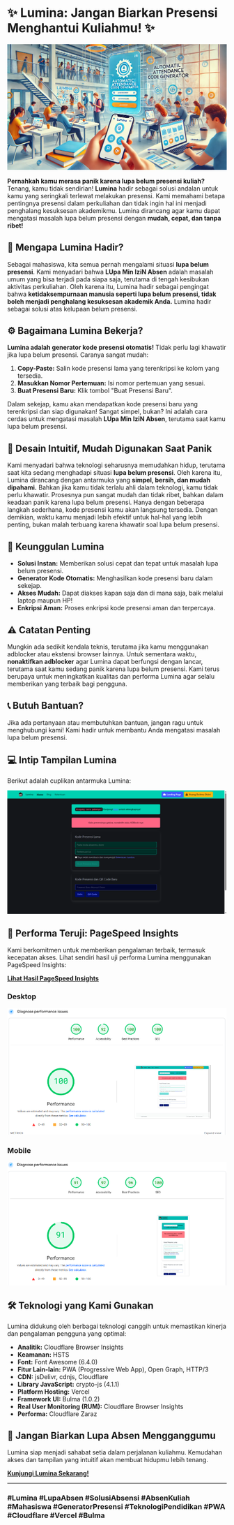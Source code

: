 # ✨ Lumina: Jangan Biarkan Presensi Menghantui Kuliahmu! ✨

[![Lumina](staticfiles/img/lumina-16-9.webp)](https://lumina.ridwaanhall.me)

**Pernahkah kamu merasa panik karena lupa belum presensi kuliah?** Tenang, kamu tidak sendirian! **Lumina** hadir sebagai solusi andalan untuk kamu yang seringkali terlewat melakukan presensi. Kami memahami betapa pentingnya presensi dalam perkuliahan dan tidak ingin hal ini menjadi penghalang kesuksesan akademikmu. Lumina dirancang agar kamu dapat mengatasi masalah lupa belum presensi dengan **mudah, cepat, dan tanpa ribet!**

## 🤔 Mengapa Lumina Hadir?

Sebagai mahasiswa, kita semua pernah mengalami situasi **lupa belum presensi**. Kami menyadari bahwa **LUpa Min IziN Absen** adalah masalah umum yang bisa terjadi pada siapa saja, terutama di tengah kesibukan aktivitas perkuliahan. Oleh karena itu, Lumina hadir sebagai pengingat bahwa **ketidaksempurnaan manusia seperti lupa belum presensi, tidak boleh menjadi penghalang kesuksesan akademik Anda.** Lumina hadir sebagai solusi atas kelupaan belum presensi.

## ⚙️ Bagaimana Lumina Bekerja?

**Lumina adalah generator kode presensi otomatis!** Tidak perlu lagi khawatir jika lupa belum presensi. Caranya sangat mudah:

1. **Copy-Paste:** Salin kode presensi lama yang terenkripsi ke kolom yang tersedia.
2. **Masukkan Nomor Pertemuan:** Isi nomor pertemuan yang sesuai.
3. **Buat Presensi Baru:** Klik tombol "Buat Presensi Baru".

Dalam sekejap, kamu akan mendapatkan kode presensi baru yang terenkripsi dan siap digunakan! Sangat simpel, bukan? Ini adalah cara cerdas untuk mengatasi masalah **LUpa Min IziN Absen**, terutama saat kamu lupa belum presensi.

## 💫 Desain Intuitif, Mudah Digunakan Saat Panik

Kami menyadari bahwa teknologi seharusnya memudahkan hidup, terutama saat kita sedang menghadapi situasi **lupa belum presensi**. Oleh karena itu, Lumina dirancang dengan antarmuka yang **simpel, bersih, dan mudah dipahami.** Bahkan jika kamu tidak terlalu ahli dalam teknologi, kamu tidak perlu khawatir. Prosesnya pun sangat mudah dan tidak ribet, bahkan dalam keadaan panik karena lupa belum presensi. Hanya dengan beberapa langkah sederhana, kode presensi kamu akan langsung tersedia. Dengan demikian, waktu kamu menjadi lebih efektif untuk hal-hal yang lebih penting, bukan malah terbuang karena khawatir soal lupa belum presensi.

## 🚀 Keunggulan Lumina

- **Solusi Instan:** Memberikan solusi cepat dan tepat untuk masalah lupa belum presensi.
- **Generator Kode Otomatis:** Menghasilkan kode presensi baru dalam sekejap.
- **Akses Mudah:** Dapat diakses kapan saja dan di mana saja, baik melalui laptop maupun HP!
- **Enkripsi Aman:** Proses enkripsi kode presensi aman dan terpercaya.

## ⚠️ Catatan Penting

Mungkin ada sedikit kendala teknis, terutama jika kamu menggunakan adblocker atau ekstensi browser lainnya. Untuk sementara waktu, **nonaktifkan adblocker** agar Lumina dapat berfungsi dengan lancar, terutama saat kamu sedang panik karena lupa belum presensi. Kami terus berupaya untuk meningkatkan kualitas dan performa Lumina agar selalu memberikan yang terbaik bagi pengguna.

## 📞 Butuh Bantuan?

Jika ada pertanyaan atau membutuhkan bantuan, jangan ragu untuk menghubungi kami! Kami hadir untuk membantu Anda mengatasi masalah lupa belum presensi.

## 💻 Intip Tampilan Lumina

Berikut adalah cuplikan antarmuka Lumina:

![Lumina Interface](public/Lumina.png)

## 🚀 Performa Teruji: PageSpeed Insights

Kami berkomitmen untuk memberikan pengalaman terbaik, termasuk kecepatan akses. Lihat sendiri hasil uji performa Lumina menggunakan PageSpeed Insights:

**[Lihat Hasil PageSpeed Insights](https://pagespeed.web.dev/analysis/https-lumina-ridwaanhall-me/wxlbbi2myv)**

### Desktop

![PageSpeed Insights Desktop](public/PageSpeed-Insights-desktop.png)

### Mobile

![PageSpeed Insights Mobile](public/PageSpeed-Insights-mobile.png)

## 🛠️ Teknologi yang Kami Gunakan

Lumina didukung oleh berbagai teknologi canggih untuk memastikan kinerja dan pengalaman pengguna yang optimal:

- **Analitik:** Cloudflare Browser Insights
- **Keamanan:** HSTS
- **Font:** Font Awesome (6.4.0)
- **Fitur Lain-lain:** PWA (Progressive Web App), Open Graph, HTTP/3
- **CDN:** jsDelivr, cdnjs, Cloudflare
- **Library JavaScript:** crypto-js (4.1.1)
- **Platform Hosting:** Vercel
- **Framework UI:** Bulma (1.0.2)
- **Real User Monitoring (RUM):** Cloudflare Browser Insights
- **Performa:** Cloudflare Zaraz

## 🚀 Jangan Biarkan Lupa Absen Mengganggumu

Lumina siap menjadi sahabat setia dalam perjalanan kuliahmu. Kemudahan akses dan tampilan yang intuitif akan membuat hidupmu lebih tenang.

[**Kunjungi Lumina Sekarang!**](https://lumina.ridwaanhall.me)

---

### #Lumina #LupaAbsen #SolusiAbsensi #AbsenKuliah #Mahasiswa #GeneratorPresensi #TeknologiPendidikan #PWA #Cloudflare #Vercel #Bulma
